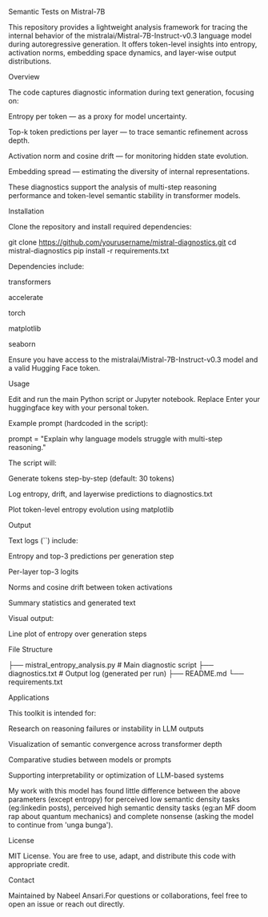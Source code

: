 Semantic Tests on Mistral-7B 

This repository provides a lightweight analysis framework for tracing the internal behavior of the mistralai/Mistral-7B-Instruct-v0.3 language model during autoregressive generation. It offers token-level insights into entropy, activation norms, embedding space dynamics, and layer-wise output distributions.

Overview

The code captures diagnostic information during text generation, focusing on:

Entropy per token — as a proxy for model uncertainty.

Top-k token predictions per layer — to trace semantic refinement across depth.

Activation norm and cosine drift — for monitoring hidden state evolution.

Embedding spread — estimating the diversity of internal representations.

These diagnostics support the analysis of multi-step reasoning performance and token-level semantic stability in transformer models.

Installation

Clone the repository and install required dependencies:

git clone https://github.com/yourusername/mistral-diagnostics.git
cd mistral-diagnostics
pip install -r requirements.txt

Dependencies include:

transformers

accelerate

torch

matplotlib

seaborn

Ensure you have access to the mistralai/Mistral-7B-Instruct-v0.3 model and a valid Hugging Face token.

Usage

Edit and run the main Python script or Jupyter notebook. Replace Enter your huggingface key with your personal token.

Example prompt (hardcoded in the script):

prompt = "Explain why language models struggle with multi-step reasoning."

The script will:

Generate tokens step-by-step (default: 30 tokens)

Log entropy, drift, and layerwise predictions to diagnostics.txt

Plot token-level entropy evolution using matplotlib

Output

Text logs (``) include:

Entropy and top-3 predictions per generation step

Per-layer top-3 logits

Norms and cosine drift between token activations

Summary statistics and generated text

Visual output:

Line plot of entropy over generation steps

File Structure

├── mistral_entropy_analysis.py     # Main diagnostic script
├── diagnostics.txt                 # Output log (generated per run)
├── README.md
└── requirements.txt

Applications

This toolkit is intended for:

Research on reasoning failures or instability in LLM outputs

Visualization of semantic convergence across transformer depth

Comparative studies between models or prompts

Supporting interpretability or optimization of LLM-based systems

My work with this model has found little difference between the above parameters (except entropy) for perceived low semantic density tasks (eg:linkedin posts), perceived high semantic density tasks (eg:an MF doom rap about quantum mechanics) and complete nonsense (asking the model to continue from  'unga bunga').

License

MIT License. You are free to use, adapt, and distribute this code with appropriate credit.

Contact

Maintained by Nabeel Ansari.For questions or collaborations, feel free to open an issue or reach out directly.


